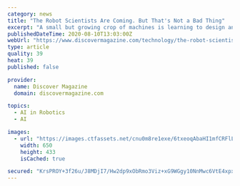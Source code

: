 ```yaml
---
category: news
title: "The Robot Scientists Are Coming. But That's Not a Bad Thing"
excerpt: "A small but growing crop of machines is learning to design and carry out its own experiments. How will this change the future of research?"
publishedDateTime: 2020-08-10T13:03:00Z
webUrl: "https://www.discovermagazine.com/technology/the-robot-scientists-are-coming-but-thats-not-a-bad-thing"
type: article
quality: 39
heat: 39
published: false

provider:
  name: Discover Magazine
  domain: discovermagazine.com

topics:
  - AI in Robotics
  - AI

images:
  - url: "https://images.ctfassets.net/cnu0m8re1exe/6txeoqAbaHI1mfCRFlLkn9/4c03b40bdea2e3f0dfefc179d84e8c6b/robotscientists.jpeg?w=650&h=433&fit=fill"
    width: 650
    height: 433
    isCached: true

secured: "KrsPROY+3f26u/J8MDjI7/Hw2dp9xObRmo3Viz+xG9WGgy10NnMwc6VtE4xpxGcQWNqJeX9Slk612SwTvxRgQMx7pQtktu5SQkDkpFjNbUyuVuDY2PHNsOJNvif723Cr6E6YzP6Rve16WfFLNIecFDAQ6SR7UWgGFof7UH5B9C7sklWHBWN1gac4enM7OOnaW8ERrGL689Yl6T330uTV8ksPLZLRIuivv8Cvc7IwlV4xxYXxX6eGrU+30/EQ9lBfM/u6HMkzqLQojs00+ubFlkHCk+uk+YqPyXikkssPnuFYM1dE7eydTcSP3BvSuP7rNWJxX+wgIjJsCrNBbsoJbg==;eGdTTwOgkxlCsmC6QW8gqA=="
---
```


